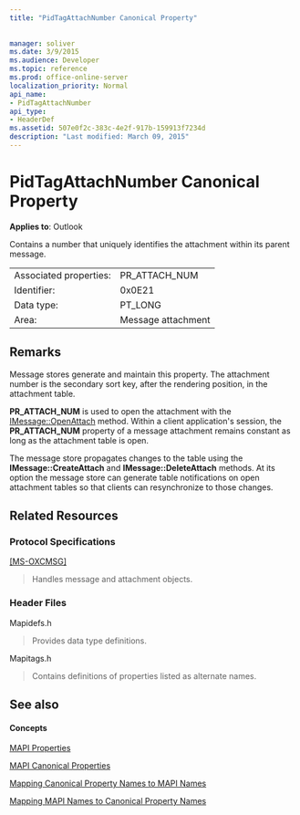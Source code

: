 ```yaml
---
title: "PidTagAttachNumber Canonical Property"
 
 
manager: soliver
ms.date: 3/9/2015
ms.audience: Developer
ms.topic: reference
ms.prod: office-online-server
localization_priority: Normal
api_name:
- PidTagAttachNumber
api_type:
- HeaderDef
ms.assetid: 507e0f2c-383c-4e2f-917b-159913f7234d
description: "Last modified: March 09, 2015"
---
```


# PidTagAttachNumber Canonical Property

  
  
**Applies to**: Outlook 
  
Contains a number that uniquely identifies the attachment within its parent message. 
  
|||
|:-----|:-----|
|Associated properties:  <br/> |PR_ATTACH_NUM  <br/> |
|Identifier:  <br/> |0x0E21  <br/> |
|Data type:  <br/> |PT_LONG  <br/> |
|Area:  <br/> |Message attachment  <br/> |
   
## Remarks

Message stores generate and maintain this property. The attachment number is the secondary sort key, after the rendering position, in the attachment table. 
  
 **PR_ATTACH_NUM** is used to open the attachment with the [IMessage::OpenAttach](imessage-openattach.md) method. Within a client application's session, the **PR_ATTACH_NUM** property of a message attachment remains constant as long as the attachment table is open. 
  
The message store propagates changes to the table using the **IMessage::CreateAttach** and **IMessage::DeleteAttach** methods. At its option the message store can generate table notifications on open attachment tables so that clients can resynchronize to those changes. 
  
## Related Resources

### Protocol Specifications

[[MS-OXCMSG]](http://msdn.microsoft.com/library/7fd7ec40-deec-4c06-9493-1bc06b349682%28Office.15%29.aspx)
  
> Handles message and attachment objects.
    
### Header Files

Mapidefs.h
  
> Provides data type definitions.
    
Mapitags.h
  
> Contains definitions of properties listed as alternate names.
    
## See also

#### Concepts

[MAPI Properties](mapi-properties.md)
  
[MAPI Canonical Properties](mapi-canonical-properties.md)
  
[Mapping Canonical Property Names to MAPI Names](mapping-canonical-property-names-to-mapi-names.md)
  
[Mapping MAPI Names to Canonical Property Names](mapping-mapi-names-to-canonical-property-names.md)

